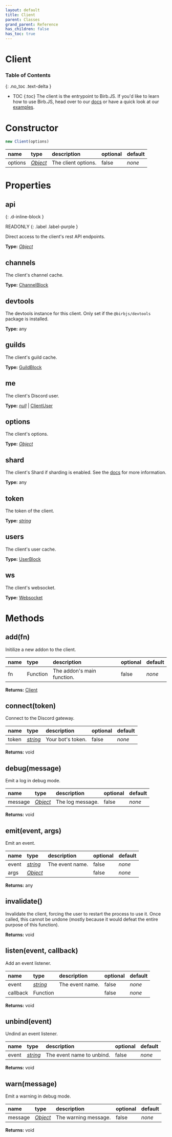 ```yaml
---
layout: default
title: Client
parent: Classes
grand_parent: Reference
has_children: false
has_toc: true
---
```


# Client
### Table of Contents
{: .no_toc .text-delta }

- TOC
{:toc}
The client is the entrypoint to Birb.JS. If you'd
like to learn how to use Birb.JS, head over to our
[docs](https://birb.js.org) or have a quick look at
our [examples](https://birb.js.org/start).
# Constructor
```js
new Client(options)
```

| name | type | description | optional | default |
|:-----|:-----|:------------|:---------|:--------|
| options | *[Object](https://developer.mozilla.org/en-US/docs/Web/JavaScript/Reference/Global_Objects/Object)* | The client options. | false | *none* |

# Properties
## api
{: .d-inline-block }

READONLY
{: .label .label-purple }

Direct access to the client's rest API endpoints.

**Type:** *[Object](https://developer.mozilla.org/en-US/docs/Web/JavaScript/Reference/Global_Objects/Object)*

## channels
The client's channel cache.

**Type:** [ChannelBlock](/ref/classes/ChannelBlock)

## devtools
The devtools instance for this client. Only set if
the `@birbjs/devtools` package is installed.

**Type:** any

## guilds
The client's guild cache.

**Type:** [GuildBlock](/ref/classes/GuildBlock)

## me
The client's Discord user.

**Type:** *[null](https://developer.mozilla.org/en-US/docs/Web/JavaScript/Reference/Global_Objects/null)* \| [ClientUser](/ref/classes/ClientUser)

## options
The client's options.

**Type:** *[Object](https://developer.mozilla.org/en-US/docs/Web/JavaScript/Reference/Global_Objects/Object)*

## shard
The client's Shard if sharding is enabled. See the
[docs](https://birb.js.org/addons/sharding) for more
information.

**Type:** any

## token
The token of the client.

**Type:** *[string](https://developer.mozilla.org/en-US/docs/Web/JavaScript/Reference/Global_Objects/string)*

## users
The client's user cache.

**Type:** [UserBlock](/ref/classes/UserBlock)

## ws
The client's websocket.

**Type:** [Websocket](/ref/classes/Websocket)

# Methods
## add(fn)
Initilize a new addon to the client.

| name | type | description | optional | default |
|:-----|:-----|:------------|:---------|:--------|
| fn | Function | The addon's main function. | false | *none* |

**Returns:** [Client](/ref/classes/Client)

## connect(token)
Connect to the Discord gateway.

| name | type | description | optional | default |
|:-----|:-----|:------------|:---------|:--------|
| token | *[string](https://developer.mozilla.org/en-US/docs/Web/JavaScript/Reference/Global_Objects/string)* | Your bot's token. | false | *none* |

**Returns:** void

## debug(message)
Emit a log in debug mode.

| name | type | description | optional | default |
|:-----|:-----|:------------|:---------|:--------|
| message | *[Object](https://developer.mozilla.org/en-US/docs/Web/JavaScript/Reference/Global_Objects/Object)* | The log message. | false | *none* |

**Returns:** void

## emit(event, args)
Emit an event.

| name | type | description | optional | default |
|:-----|:-----|:------------|:---------|:--------|
| event | *[string](https://developer.mozilla.org/en-US/docs/Web/JavaScript/Reference/Global_Objects/string)* | The event name. | false | *none* |
| args | *[Object](https://developer.mozilla.org/en-US/docs/Web/JavaScript/Reference/Global_Objects/Object)* |   | false | *none* |

**Returns:** any

## invalidate()
Invalidate the client, forcing the user to restart
the process to use it. Once called, this cannot be
undone (mostly because it would defeat the entire
purpose of this function).

**Returns:** void

## listen(event, callback)
Add an event listener.

| name | type | description | optional | default |
|:-----|:-----|:------------|:---------|:--------|
| event | *[string](https://developer.mozilla.org/en-US/docs/Web/JavaScript/Reference/Global_Objects/string)* | The event name. | false | *none* |
| callback | Function |   | false | *none* |

**Returns:** void

## unbind(event)
Undind an event listener.

| name | type | description | optional | default |
|:-----|:-----|:------------|:---------|:--------|
| event | *[string](https://developer.mozilla.org/en-US/docs/Web/JavaScript/Reference/Global_Objects/string)* | The event name to unbind. | false | *none* |

**Returns:** void

## warn(message)
Emit a warning in debug mode.

| name | type | description | optional | default |
|:-----|:-----|:------------|:---------|:--------|
| message | *[Object](https://developer.mozilla.org/en-US/docs/Web/JavaScript/Reference/Global_Objects/Object)* | The warning message. | false | *none* |

**Returns:** void

